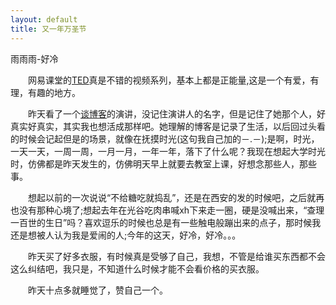 ```yaml
---
layout: default
title: 又一年万圣节
---
```


雨雨雨-好冷

　　网易课堂的[TED](http://open.163.com/ted/)真是不错的视频系列，基本上都是正能量,这是一个有爱，有理，有趣的地方。

　　昨天看了一个[谈博客](http://open.163.com/movie/2016/10/F/H/MC2B8RP37_MC2BADAFH.html)的演讲，没记住演讲人的名字，但是记住了她那个人，好真实好真实，其实我也想活成那样吧。她理解的博客是记录了生活，以后回过头看的时候会记起但是的场景，就像在抚摸时光(这句我自己加的－.－);是啊，时光，一天一天，一周一周，一月一月，一年一年，落下了什么呢？我现在想起大学时光时，仿佛都是昨天发生的，仿佛明天早上就要去教室上课，好想念那些人，那些事。

　　想起以前的一次说说“不给糖吃就捣乱”，还是在西安的发的时候吧，之后就再也没有那种心境了;想起去年在光谷吃肉串喊xh下来走一圈，硬是没喊出来，“查理一百世的生日”吗？喜欢逗乐的时候也总是有一些触电般蹦出来的点子，那时候我还是想被人认为我是爱闹的人;今年的这天，好冷，好冷。。。

　　昨天买了好多衣服，有时候真是受够了自己，我想，不管是给谁买东西都不会这么纠结吧，我只是，不知道什么时候才能不会看价格的买衣服。

　　昨天十点多就睡觉了，赞自己一个。